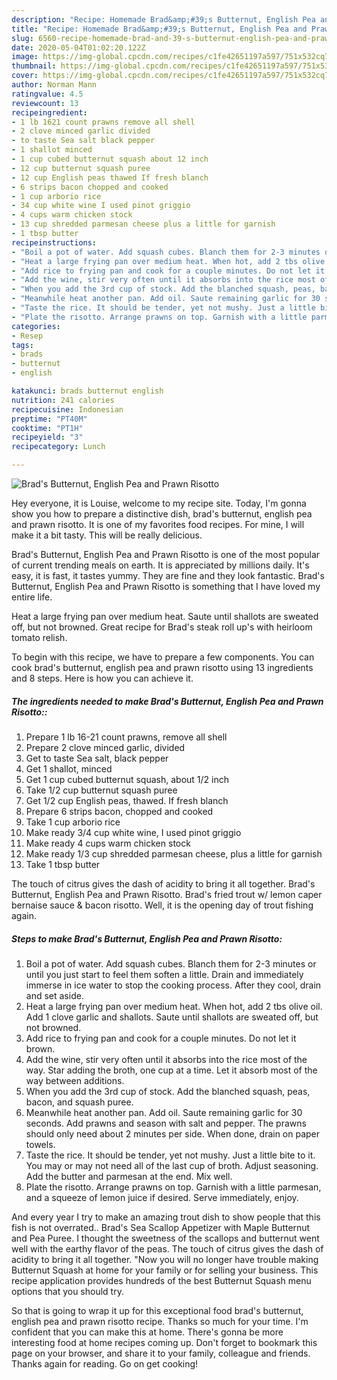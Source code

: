 ```yaml
---
description: "Recipe: Homemade Brad&amp;#39;s Butternut, English Pea and Prawn Risotto"
title: "Recipe: Homemade Brad&amp;#39;s Butternut, English Pea and Prawn Risotto"
slug: 6560-recipe-homemade-brad-and-39-s-butternut-english-pea-and-prawn-risotto
date: 2020-05-04T01:02:20.122Z
image: https://img-global.cpcdn.com/recipes/c1fe42651197a597/751x532cq70/brads-butternut-english-pea-and-prawn-risotto-recipe-main-photo.jpg
thumbnail: https://img-global.cpcdn.com/recipes/c1fe42651197a597/751x532cq70/brads-butternut-english-pea-and-prawn-risotto-recipe-main-photo.jpg
cover: https://img-global.cpcdn.com/recipes/c1fe42651197a597/751x532cq70/brads-butternut-english-pea-and-prawn-risotto-recipe-main-photo.jpg
author: Norman Mann
ratingvalue: 4.5
reviewcount: 13
recipeingredient:
- 1 lb 1621 count prawns remove all shell
- 2 clove minced garlic divided
- to taste Sea salt black pepper
- 1 shallot minced
- 1 cup cubed butternut squash about 12 inch
- 12 cup butternut squash puree
- 12 cup English peas thawed If fresh blanch
- 6 strips bacon chopped and cooked
- 1 cup arborio rice
- 34 cup white wine I used pinot griggio
- 4 cups warm chicken stock
- 13 cup shredded parmesan cheese plus a little for garnish
- 1 tbsp butter
recipeinstructions:
- "Boil a pot of water. Add squash cubes. Blanch them for 2-3 minutes or until you just start to feel them soften a little. Drain and immediately immerse in ice water to stop the cooking process. After they cool, drain and set aside."
- "Heat a large frying pan over medium heat. When hot, add 2 tbs olive oil. Add 1 clove garlic and shallots. Saute until shallots are sweated off, but not browned."
- "Add rice to frying pan and cook for a couple minutes. Do not let it brown."
- "Add the wine, stir very often until it absorbs into the rice most of the way. Star adding the broth, one cup at a time. Let it absorb most of the way between additions."
- "When you add the 3rd cup of stock. Add the blanched squash, peas, bacon, and squash puree."
- "Meanwhile heat another pan. Add oil. Saute remaining garlic for 30 seconds. Add prawns and season with salt and pepper. The prawns should only need about 2 minutes per side. When done, drain on paper towels."
- "Taste the rice. It should be tender, yet not mushy. Just a little bite to it. You may or may not need all of the last cup of broth. Adjust seasoning. Add the butter and parmesan at the end. Mix well."
- "Plate the risotto. Arrange prawns on top. Garnish with a little parmesan, and a squeeze of lemon juice if desired. Serve immediately, enjoy."
categories:
- Resep
tags:
- brads
- butternut
- english

katakunci: brads butternut english
nutrition: 241 calories
recipecuisine: Indonesian
preptime: "PT40M"
cooktime: "PT1H"
recipeyield: "3"
recipecategory: Lunch

---
```



![Brad&#39;s Butternut, English Pea and Prawn Risotto](https://img-global.cpcdn.com/recipes/c1fe42651197a597/751x532cq70/brads-butternut-english-pea-and-prawn-risotto-recipe-main-photo.jpg)

Hey everyone, it is Louise, welcome to my recipe site. Today, I'm gonna show you how to prepare a distinctive dish, brad&#39;s butternut, english pea and prawn risotto. It is one of my favorites food recipes. For mine, I will make it a bit tasty. This will be really delicious.

Brad&#39;s Butternut, English Pea and Prawn Risotto is one of the most popular of current trending meals on earth. It is appreciated by millions daily. It's easy, it is fast, it tastes yummy. They are fine and they look fantastic. Brad&#39;s Butternut, English Pea and Prawn Risotto is something that I have loved my entire life.

Heat a large frying pan over medium heat. Saute until shallots are sweated off, but not browned. Great recipe for Brad&#39;s steak roll up&#39;s with heirloom tomato relish.


To begin with this recipe, we have to prepare a few components. You can cook brad&#39;s butternut, english pea and prawn risotto using 13 ingredients and 8 steps. Here is how you can achieve it.

##### The ingredients needed to make Brad&#39;s Butternut, English Pea and Prawn Risotto::

1. Prepare 1 lb 16-21 count prawns, remove all shell
1. Prepare 2 clove minced garlic, divided
1. Get to taste Sea salt, black pepper
1. Get 1 shallot, minced
1. Get 1 cup cubed butternut squash, about 1/2 inch
1. Take 1/2 cup butternut squash puree
1. Get 1/2 cup English peas, thawed. If fresh blanch
1. Prepare 6 strips bacon, chopped and cooked
1. Take 1 cup arborio rice
1. Make ready 3/4 cup white wine, I used pinot griggio
1. Make ready 4 cups warm chicken stock
1. Make ready 1/3 cup shredded parmesan cheese, plus a little for garnish
1. Take 1 tbsp butter


The touch of citrus gives the dash of acidity to bring it all together. Brad&#39;s Butternut, English Pea and Prawn Risotto. Brad&#39;s fried trout w/ lemon caper bernaise sauce &amp; bacon risotto. Well, it is the opening day of trout fishing again. 

##### Steps to make Brad&#39;s Butternut, English Pea and Prawn Risotto:

1. Boil a pot of water. Add squash cubes. Blanch them for 2-3 minutes or until you just start to feel them soften a little. Drain and immediately immerse in ice water to stop the cooking process. After they cool, drain and set aside.
1. Heat a large frying pan over medium heat. When hot, add 2 tbs olive oil. Add 1 clove garlic and shallots. Saute until shallots are sweated off, but not browned.
1. Add rice to frying pan and cook for a couple minutes. Do not let it brown.
1. Add the wine, stir very often until it absorbs into the rice most of the way. Star adding the broth, one cup at a time. Let it absorb most of the way between additions.
1. When you add the 3rd cup of stock. Add the blanched squash, peas, bacon, and squash puree.
1. Meanwhile heat another pan. Add oil. Saute remaining garlic for 30 seconds. Add prawns and season with salt and pepper. The prawns should only need about 2 minutes per side. When done, drain on paper towels.
1. Taste the rice. It should be tender, yet not mushy. Just a little bite to it. You may or may not need all of the last cup of broth. Adjust seasoning. Add the butter and parmesan at the end. Mix well.
1. Plate the risotto. Arrange prawns on top. Garnish with a little parmesan, and a squeeze of lemon juice if desired. Serve immediately, enjoy.


And every year I try to make an amazing trout dish to show people that this fish is not overrated.. Brad&#39;s Sea Scallop Appetizer with Maple Butternut and Pea Puree. I thought the sweetness of the scallops and butternut went well with the earthy flavor of the peas. The touch of citrus gives the dash of acidity to bring it all together. &#34;Now you will no longer have trouble making Butternut Squash at home for your family or for selling your business. This recipe application provides hundreds of the best Butternut Squash menu options that you should try. 

So that is going to wrap it up for this exceptional food brad&#39;s butternut, english pea and prawn risotto recipe. Thanks so much for your time. I'm confident that you can make this at home. There's gonna be more interesting food at home recipes coming up. Don't forget to bookmark this page on your browser, and share it to your family, colleague and friends. Thanks again for reading. Go on get cooking!

